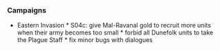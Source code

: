 ### Campaigns
   * Eastern Invasion
    * S04c: give Mal-Ravanal gold to recruit more units when their army becomes too small
    * forbid all Dunefolk units to take the Plague Staff
    * fix minor bugs with dialogues
